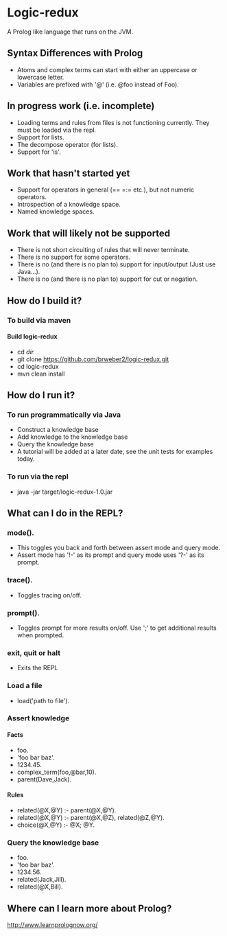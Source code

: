 # Logic-redux

A Prolog like language that runs on the JVM.

## Syntax Differences with Prolog
* Atoms and complex terms can start with either an uppercase or lowercase letter.
* Variables are prefixed with '@' (i.e. @foo instead of Foo).

## In progress work (i.e. incomplete)
* Loading terms and rules from files is not functioning currently.  They must be loaded via the repl.
* Support for lists.
* The decompose operator (for lists).
* Support for 'is'.

## Work that hasn't started yet
* Support for operators in general (== =:= etc.), but not numeric operators.
* Introspection of a knowledge space.
* Named knowledge spaces.

## Work that will likely not be supported
* There is not short circuiting of rules that will never terminate.
* There is no support for some operators.
* There is no (and there is no plan to) support for input/output (Just use Java...).
* There is no (and there is no plan to) support for cut or negation.

## How do I build it?

### To build via maven


#### Build logic-redux

* cd *dir*
* git clone https://github.com/brweber2/logic-redux.git
* cd logic-redux
* mvn clean install

## How do I run it?

### To run programmatically via Java

* Construct a knowledge base
* Add knowledge to the knowledge base
* Query the knowledge base
* A tutorial will be added at a later date, see the unit tests for examples today.

### To run via the repl

* java -jar target/logic-redux-1.0.jar

## What can I do in the REPL?

### mode().

* This toggles you back and forth between assert mode and query mode.
* Assert mode has '!-' as its prompt and query mode uses '?-' as its prompt.

### trace().

* Toggles tracing on/off.

### prompt().

* Toggles prompt for more results on/off.  Use ';' to get additional results when prompted.

### exit, quit or halt

* Exits the REPL

### Load a file

* load('path to file').

### Assert knowledge

#### Facts

* foo.
* 'foo bar baz'.
* 1234.45.
* complex_term(foo,@bar,10).
* parent(Dave,Jack).

#### Rules

* related(@X,@Y) :- parent(@X,@Y).
* related(@X,@Y) :- parent(@X,@Z), related(@Z,@Y).
* choice(@X,@Y) :- @X; @Y.

### Query the knowledge base

* foo.
* 'foo bar baz'.
* 1234.56.
* related(Jack,Jill).
* related(@X,Bill).

## Where can I learn more about Prolog?

http://www.learnprolognow.org/
